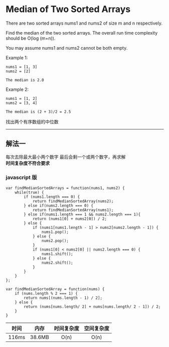 # Median of Two Sorted Arrays

There are two sorted arrays nums1 and nums2 of size m and n respectively.

Find the median of the two sorted arrays. The overall run time complexity should be O(log (m+n)).

You may assume nums1 and nums2 cannot be both empty.

Example 1:
```
nums1 = [1, 3]
nums2 = [2]

The median is 2.0
```


Example 2:
```
nums1 = [1, 2]
nums2 = [3, 4]

The median is (2 + 3)/2 = 2.5
```

找出两个有序数组的中位数

-----

## 解法一
每次去除最大最小两个数字 最后会剩一个或两个数字，再求解  
**时间复杂度不符合要求**
### javascript 版
```
var findMedianSortedArrays = function(nums1, nums2) {
    while(true) {
        if (nums1.length === 0) {
            return findMedianSortedArray(nums2);
        } else if(nums2.length === 0) {
            return findMedianSortedArray(nums1);
        } else if(nums1.length === 1 && nums2.length === 1){
            return (nums1[0] + nums2[0]) / 2;
        } else {
            if (nums1[nums1.length - 1] > nums2[nums2.length - 1]) {
                nums1.pop();
            } else {
                nums2.pop();
            }
            if (nums1[0] < nums2[0] || nums2.length === 0) {
                nums1.shift();
            } else {
                nums2.shift();
            }
        }
    }
};

var findMedianSortedArray = function(nums) {
    if (nums.length % 2 === 1) {
        return nums[(nums.length - 1) / 2];
    } else {
        return (nums[nums.length/ 2] + nums[nums.length/ 2 - 1]) / 2;
    }
}
```
时间|内存|时间复杂度|空间复杂度
:--:|:--:|:--:|:--:
116ms|38.6MB|O(n)|O(n)


